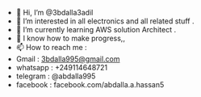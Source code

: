- 👋 Hi, I’m @3bdalla3adil
- 👀 I’m interested in all electronics and all related stuff .
- 🌱 I’m currently learning AWS solution Architect .
- 💞️ I know how to make progress,,
- 📫 How to reach me :
- Gmail    : 3bdalla995@gmail.com
- whatsapp : +249114648721
- telegram : @abdalla995
- facebook : facebook.com/abdalla.a.hassan5


